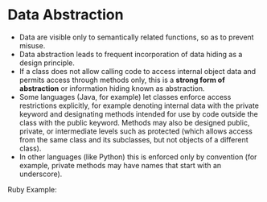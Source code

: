 

# Data Abstraction

* Data are visible only to semantically related functions, so as to prevent misuse.
* Data abstraction leads to frequent incorporation of data hiding as a design principle.
* If a class does not allow calling code to access internal object data and permits access through methods only, this is a **strong form of abstraction** or information hiding known as abstraction.
* Some languages (Java, for example) let classes enforce access restrictions explicitly, for example denoting internal data with the private keyword and designating methods intended for use by code outside the class with the public keyword. Methods may also be designed public, private, or intermediate levels such as protected (which allows access from the same class and its subclasses, but not objects of a different class).
* In other languages (like Python) this is enforced only by convention (for example, private methods may have names that start with an underscore).

Ruby Example:

